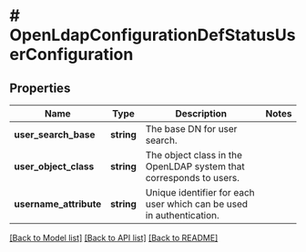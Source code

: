 # # OpenLdapConfigurationDefStatusUserConfiguration

## Properties

Name | Type | Description | Notes
------------ | ------------- | ------------- | -------------
**user_search_base** | **string** | The base DN for user search. |
**user_object_class** | **string** | The object class in the OpenLDAP system that corresponds to users. |
**username_attribute** | **string** | Unique identifier for each user which can be used in authentication. |

[[Back to Model list]](../../README.md#models) [[Back to API list]](../../README.md#endpoints) [[Back to README]](../../README.md)
